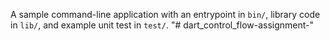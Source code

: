 A sample command-line application with an entrypoint in `bin/`, library code
in `lib/`, and example unit test in `test/`.
"# dart_control_flow-assignment-" 
